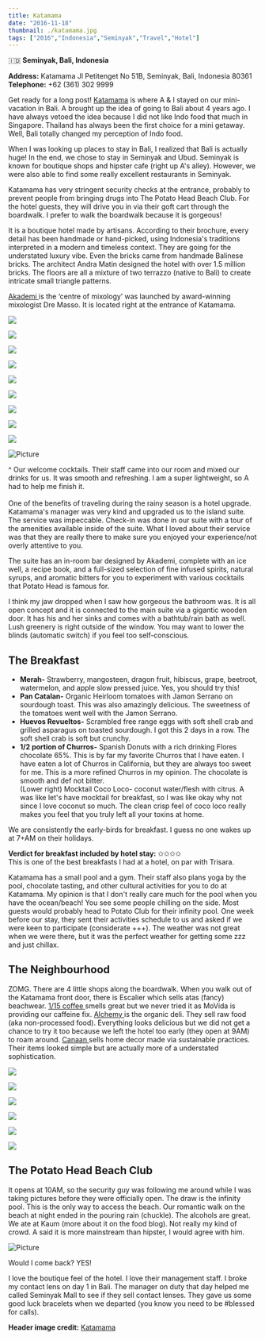 ```yaml
---
title: Katamama
date: "2016-11-18"
thumbnail: ./katamama.jpg
tags: ["2016","Indonesia","Seminyak","Travel","Hotel"]
---
```

🇮🇩 **Seminyak, Bali, Indonesia**

**Address:** Katamama Jl Petitenget No 51B, Seminyak, Bali, Indonesia 80361[  
](http://www.katamama.com/)
**Telephone:** +62 (361) 302 9999

Get ready for a long post! [Katamama](www.katamama.com) is where A & I stayed on our mini-vacation in Bali. A brought up the idea of going to Bali about 4 years ago. I have always vetoed the idea because I did not like Indo food that much in Singapore. Thailand has always been the first choice for a mini getaway. Well, Bali totally changed my perception of Indo food.

When I was looking up places to stay in Bali, I realized that Bali is actually huge! In the end, we chose to stay in Seminyak and Ubud. Seminyak is known for boutique shops and hipster cafe (right up A's alley). However, we were also able to find some really excellent restaurants in Seminyak.

Katamama has very stringent security checks at the entrance, probably to prevent people from bringing drugs into The Potato Head Beach Club. For the hotel guests, they will drive you in via their goft cart through the boardwalk. I prefer to walk the boardwalk because it is gorgeous!

​It is a boutique hotel made by artisans. According to their brochure, every detail has been handmade or hand-picked, using Indonesia's traditions interpreted in a modern and timeless context. They are going for the understated luxury vibe. Even the bricks came from handmade Balinese bricks. The architect Andra Matin designed the hotel with over 1.5 million bricks. The floors are all a mixture of two terrazzo (native to Bali) to create intricate small triangle patterns.

[Akademi ](http://www.katamama.com/en/neighbourhood/akademi)is the ‘centre of mixology’ was launched by award-winning mixologist Dre Masso. It is located right at the entrance of Katamama.

[![](https://hola-yolo.weebly.com/uploads/4/8/2/0/48209285/img-2096_1.jpg)](https://hola-yolo.weebly.com/uploads/4/8/2/0/48209285/img-2096_1_orig.jpg)

[![](https://hola-yolo.weebly.com/uploads/4/8/2/0/48209285/img-2081.jpg)](https://hola-yolo.weebly.com/uploads/4/8/2/0/48209285/img-2081_orig.jpg)

[![](https://hola-yolo.weebly.com/uploads/4/8/2/0/48209285/img-2070.jpg)](https://hola-yolo.weebly.com/uploads/4/8/2/0/48209285/img-2070_orig.jpg)

[![](https://hola-yolo.weebly.com/uploads/4/8/2/0/48209285/img-2072.jpg)](https://hola-yolo.weebly.com/uploads/4/8/2/0/48209285/img-2072_orig.jpg)

[![](https://hola-yolo.weebly.com/uploads/4/8/2/0/48209285/img-2082.jpg)](https://hola-yolo.weebly.com/uploads/4/8/2/0/48209285/img-2082_orig.jpg)

[![](https://hola-yolo.weebly.com/uploads/4/8/2/0/48209285/img-2091.jpg)](https://hola-yolo.weebly.com/uploads/4/8/2/0/48209285/img-2091_orig.jpg)

[![](https://hola-yolo.weebly.com/uploads/4/8/2/0/48209285/img-2092.jpg)](https://hola-yolo.weebly.com/uploads/4/8/2/0/48209285/img-2092_orig.jpg)

[![](https://hola-yolo.weebly.com/uploads/4/8/2/0/48209285/img-2094.jpg)](https://hola-yolo.weebly.com/uploads/4/8/2/0/48209285/img-2094_orig.jpg)

[![](https://hola-yolo.weebly.com/uploads/4/8/2/0/48209285/img-2082_1.jpg)](https://hola-yolo.weebly.com/uploads/4/8/2/0/48209285/img-2082_1_orig.jpg)

![Picture](https://hola-yolo.weebly.com/uploads/4/8/2/0/48209285/1479607328.png?250)

^ Our welcome cocktails. Their staff came into our room and mixed our drinks for us. It was smooth and refreshing. I am a super lightweight, so A had to help me finish it.  
​  
One of the benefits of traveling during the rainy season is a hotel upgrade. Katamama's manager was very kind and upgraded us to the island suite. The service was impeccable. Check-in was done in our suite with a tour of the amenities available inside of the suite. What I loved about their service was that they are really there to make sure you enjoyed your experience/not overly attentive to you.

​The suite has an in-room bar designed by Akademi, complete with an ice well, a recipe book, and a full-sized selection of fine infused spirits, natural syrups, and aromatic bitters for you to experiment with various cocktails that Potato Head is famous for.

I think my jaw dropped when I saw how gorgeous the bathroom was. It is all open concept and it is connected to the main suite via a gigantic wooden door. It has his and her sinks and comes with a bathtub/rain bath as well. Lush greenery is right outside of the window. You may want to lower the blinds (automatic switch) if you feel too self-conscious.

## The Breakfast

* **Merah-** Strawberry, mangosteen, dragon fruit, hibiscus, grape, beetroot, watermelon, and apple slow pressed juice. Yes, you should try this!
* **Pan Catalan-** Organic Heirloom tomatoes with Jamon Serrano on sourdough toast. This was also amazingly delicious. The sweetness of the tomatoes went well with the Jamon Serrano.
* **Huevos Revueltos-** Scrambled free range eggs with soft shell crab and grilled asparagus on toasted sourdough. I got this 2 days in a row. The soft shell crab is soft but crunchy.
* **1/2 portion of Churros-** Spanish Donuts with a rich drinking Flores chocolate 65%. This is by far my favorite Churros that I have eaten. I have eaten a lot of Churros in California, but they are always too sweet for me. This is a more refined Churros in my opinion. The chocolate is smooth and def not bitter.  
  (Lower right) Mocktail Coco Loco- coconut water/flesh with citrus. A was like let's have mocktail for breakfast, so I was like okay why not since I love coconut so much. The clean crisp feel of coco loco really makes you feel that you truly left all your toxins at home.

We are consistently the early-birds for breakfast. I guess no one wakes up at 7+AM on their holidays.

**Verdict for breakfast included by hotel stay:** ✩✩✩✩  
This is one of the best breakfasts I had at a hotel, on par with Trisara.

Katamama has a small pool and a gym. Their staff also plans yoga by the pool, chocolate tasting, and other cultural activities for you to do at Katamama. My opinion is that I don't really care much for the pool when you have the ocean/beach! You see some people chilling on the side. Most guests would probably head to Potato Club for their infinity pool. One week before our stay, they sent their activities schedule to us and asked if we were keen to participate (considerate +++). The weather was not great when we were there, but it was the perfect weather for getting some zzz and just chillax.

## The Neighbourhood

ZOMG. There are 4 little shops along the boardwalk. When you walk out of the Katamama front door, there is Escalier which sells atas (fancy) beachwear. [1/15 coffee ](http://www.katamama.com/en/neighbourhood/one-fifteen-coffee)smells great but we never tried it as MoVida is providing our caffeine fix. [Alchemy ](http://alchemybali.com/)is the organic deli. They sell raw food (aka non-processed food). Everything looks delicious but we did not get a chance to try it too because we left the hotel too early (they open at 9AM) to roam around. [Canaan ](http://www.katamama.com/en/neighbourhood/canaan)sells home decor made via sustainable practices. Their items looked simple but are actually more of a understated sophistication.

[![](https://hola-yolo.weebly.com/uploads/4/8/2/0/48209285/img-7214.jpg)](https://hola-yolo.weebly.com/uploads/4/8/2/0/48209285/img-7214_orig.jpg)

[![](https://hola-yolo.weebly.com/uploads/4/8/2/0/48209285/img-2107_1.jpg)](https://hola-yolo.weebly.com/uploads/4/8/2/0/48209285/img-2107_1_orig.jpg)

[![](https://hola-yolo.weebly.com/uploads/4/8/2/0/48209285/img-7222_1.jpg)](https://hola-yolo.weebly.com/uploads/4/8/2/0/48209285/img-7222_1_orig.jpg)

[![](https://hola-yolo.weebly.com/uploads/4/8/2/0/48209285/img-7223.jpg)](https://hola-yolo.weebly.com/uploads/4/8/2/0/48209285/img-7223_orig.jpg)

[![](https://hola-yolo.weebly.com/uploads/4/8/2/0/48209285/img-7225.jpg)](https://hola-yolo.weebly.com/uploads/4/8/2/0/48209285/img-7225_orig.jpg)

[![](https://hola-yolo.weebly.com/uploads/4/8/2/0/48209285/img-7224.jpg)](https://hola-yolo.weebly.com/uploads/4/8/2/0/48209285/img-7224_orig.jpg)

## The Potato Head Beach Club

It opens at 10AM, so the security guy was following me around while I was taking pictures before they were officially open. The draw is the infinity pool. This is the only way to access the beach. Our romantic walk on the beach at night ended in the pouring rain (chuckle). The alcohols are great. We ate at Kaum (more about it on the food blog). Not really my kind of crowd. A said it is more mainstream than hipster, I would agree with him.

![Picture](https://hola-yolo.weebly.com/uploads/4/8/2/0/48209285/img-2147.jpg?695)

Would I come back? YES!

I love the boutique feel of the hotel. I love their management staff. I broke my contact lens on day 1 in Bali. The manager on duty that day helped me called Seminyak Mall to see if they sell contact lenses. They gave us some good luck bracelets when we departed (you know you need to be #blessed for calls).

**Header image credit:** [Katamama](https://potatohead.co/seminyak/sleep/potato-head-suites)
